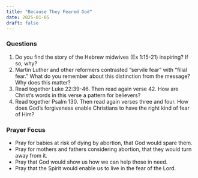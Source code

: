 ```yaml
---
title: "Because They Feared God"
date: 2025-01-05
draft: false
---
```


### Questions
1. Do you find the story of the Hebrew midwives (Ex 1:15-21) inspiring? If so, why?
2. Martin Luther and other reformers contrasted “servile fear” with “filial fear.” What do you remember about this distinction from the message? Why does this matter?
3. Read together Luke 22:39-46. Then read again verse 42. How are Christ’s words in this verse a pattern for believers?
4. Read together Psalm 130. Then read again verses three and four. How does God’s forgiveness enable Christians to have the right kind of fear of Him?

### Prayer Focus
* Pray for babies at risk of dying by abortion, that God would spare them.
* Pray for mothers and fathers considering abortion, that they would turn away from it.
* Pray that God would show us how we can help those in need.
* Pray that the Spirit would enable us to live in the fear of the Lord.